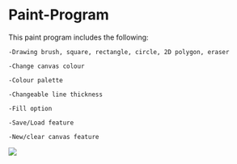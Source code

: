 # Paint-Program

This paint program includes the following:

    -Drawing brush, square, rectangle, circle, 2D polygon, eraser
  
    -Change canvas colour
  
    -Colour palette
  
    -Changeable line thickness
  
    -Fill option
  
    -Save/Load feature
  
    -New/clear canvas feature
    
   
   ![](https://i.gyazo.com/e72fe6ad82c7192b347a8b78285d786a.png)
   
  
